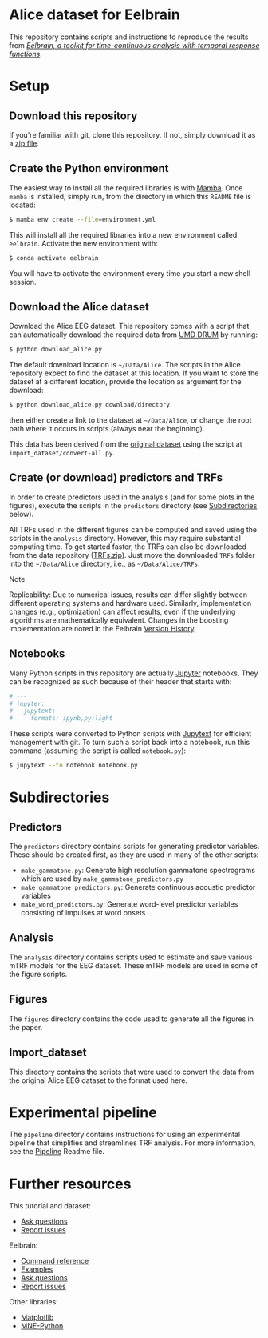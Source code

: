 # Alice dataset for Eelbrain

This repository contains scripts and instructions to reproduce the results from [*Eelbrain, a toolkit for time-continuous analysis with temporal response functions*](https://doi.org/10.7554/eLife.85012).


# Setup

## Download this repository

If you're familiar with git, clone this repository. If not, simply download it as a [zip file](https://github.com/Eelbrain/Alice/archive/refs/heads/main.zip).

## Create the Python environment

The easiest way to install all the required libraries is with [Mamba](https://mamba.readthedocs.io/en/latest/installation/mamba-installation.html). Once `mamba` is installed, simply run, from the directory in which this `README` file is located:

```bash
$ mamba env create --file=environment.yml
```

This will install all the required libraries into a new environment called `eelbrain`. Activate the new environment with:

```bash
$ conda activate eelbrain
```

You will have to activate the environment every time you start a new shell session.


## Download the Alice dataset

Download the Alice EEG dataset. This repository comes with a script that can automatically download the required data from [UMD DRUM](https://drum.lib.umd.edu/handle/1903/27591) by running:

```bash
$ python download_alice.py
```

The default download location is ``~/Data/Alice``. The scripts in the Alice repository expect to find the dataset at this location. If you want to store the dataset at a different location, provide the location as argument for the download:

```bash
$ python download_alice.py download/directory
```

then either create a link to the dataset at ``~/Data/Alice``, or change the root path where it occurs in scripts (always near the beginning).

This data has been derived from the [original dataset](https://deepblue.lib.umich.edu/data/concern/data_sets/bg257f92t) using the script at `import_dataset/convert-all.py`.

## Create (or download) predictors and TRFs

In order to create predictors used in the analysis (and for some plots in the figures), execute the scripts in the `predictors` directory (see [Subdirectories](#subdirectories) below).

All TRFs used in the different figures can be computed and saved using the scripts in the `analysis` directory. However, this may require substantial computing time. To get started faster, the TRFs can also be downloaded from the data repository ([TRFs.zip](https://drum.lib.umd.edu/bitstreams/c46d0bfe-3ca9-496d-b248-8f39d6772b61/download)). Just move the downloaded `TRFs` folder into the `~/Data/Alice` directory, i.e., as `~/Data/Alice/TRFs`.

> [!NOTE]  
> Replicability: Due to numerical issues, results can differ slightly between different operating systems and hardware used. 
> Similarly, implementation changes (e.g., optimization) can affect results, even if the underlying algorithms are mathematically equivalent. 
> Changes in the boosting implementation are noted in the Eelbrain [Version History](https://eelbrain.readthedocs.io/en/stable/changes.html#major-changes).


## Notebooks

Many Python scripts in this repository are actually [Jupyter](https://jupyter.org/documentation) notebooks. They can be recognized as such because of their header that starts with:

```python
# ---
# jupyter:
#   jupytext:
#     formats: ipynb,py:light
```

These scripts were converted to Python scripts with [Jupytext](http://jupytext.readthedocs.io) for efficient management with git. To turn such a script back into a notebook, run this command (assuming the script is called `notebook.py`):

```bash
$ jupytext --to notebook notebook.py
```

# Subdirectories <a name="subdirectories"></a>

## Predictors

The `predictors` directory contains scripts for generating predictor variables. These should be created first, as they are used in many of the other scripts:

- `make_gammatone.py`: Generate high resolution gammatone spectrograms which are used by `make_gammatone_predictors.py`
- `make_gammatone_predictors.py`: Generate continuous acoustic predictor variables
- `make_word_predictors.py`: Generate word-level predictor variables consisting of impulses at word onsets


## Analysis

The `analysis` directory contains scripts used to estimate and save various mTRF models for the EEG dataset. These mTRF models are used in some of the figure scripts.


## Figures

The `figures` directory contains the code used to generate all the figures in the paper.


## Import_dataset

This directory contains the scripts that were used to convert the data from the original Alice EEG dataset to the format used here.


# Experimental pipeline

The `pipeline` directory contains instructions for using an experimental pipeline that simplifies and streamlines TRF analysis. For more information, see the [Pipeline](pipeline) Readme file.


# Further resources

This tutorial and dataset:
 - [Ask questions](https://github.com/Eelbrain/Alice/discussions)
 - [Report issues](https://github.com/Eelbrain/Alice/issues)

Eelbrain:
 - [Command reference](https://eelbrain.readthedocs.io/en/stable/reference.html)
 - [Examples](https://eelbrain.readthedocs.io/en/stable/auto_examples/index.html)
 - [Ask questions](https://github.com/christianbrodbeck/Eelbrain/discussions)
 - [Report issues](https://github.com/christianbrodbeck/Eelbrain/issues)

Other libraries:
 - [Matplotlib](https://matplotlib.org)
 - [MNE-Python](https://mne.tools/)

